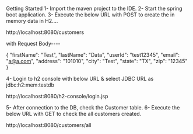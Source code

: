 Getting Started
1- Import the maven project to the IDE. 2- Start the spring boot application. 3- Execute the below URL with POST to create the in memory data in H2....

http://localhost:8080/customers

with Request Body----

{ "firstName": "Test", "lastName": "Data", "userId": "test12345", "email": "a@a.com", "address": "101010", "city": "Test", "state": "TX", "zip": "12345" }

4- Login to h2 console with below URL & select JDBC URL as jdbc:h2:mem:testdb

http://localhost:8080/h2-console/login.jsp

5- After connection to the DB, check the Customer table. 6- Execute the below URL with GET to check the all customers created.

http://localhost:8080/customers/all
